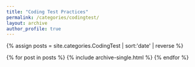 ```yaml
---
title: "Coding Test Practices"
permalink: /categories/codingtest/
layout: archive
author_profile: true
---
```


{% assign posts = site.categories.CodingTest | sort:'date' | reverse %}

{% for post in posts %}
    {% include archive-single.html %}
{% endfor %}